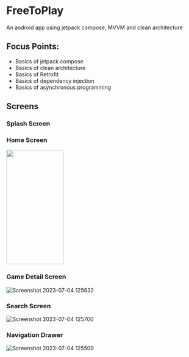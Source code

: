 # FreeToPlay
An android app using jetpack compose, MVVM and clean architecture 

## Focus Points:

- Basics of jetpack compose
- Basics of clean architecture
- Basics of Retrofit 
- Basics of dependency injection
- Basics of asynchronous programming

## Screens

### Splash Screen


### Home Screen
<img src="https://github.com/adeeba-nexttier/FreeToPlay/assets/132334319/d7c91572-a0c4-4db0-903d-2586db263dc6" width="150" height="300">

### Game Detail Screen
![Screenshot 2023-07-04 125632](https://github.com/adeeba-nexttier/FreeToPlay/assets/132334319/ccf8fec2-587f-4367-bf2b-c5dcfcfed028)

### Search Screen
![Screenshot 2023-07-04 125700](https://github.com/adeeba-nexttier/FreeToPlay/assets/132334319/5468b6c4-1805-431c-a802-f49c0308948e)

### Navigation Drawer
![Screenshot 2023-07-04 125509](https://github.com/adeeba-nexttier/FreeToPlay/assets/132334319/14f895ea-7bf9-4f1e-9d6a-f0ab002d1533)
